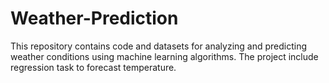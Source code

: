 # Weather-Prediction
This repository contains code and datasets for analyzing and predicting weather conditions using machine learning algorithms. The project include regression task to forecast temperature.
